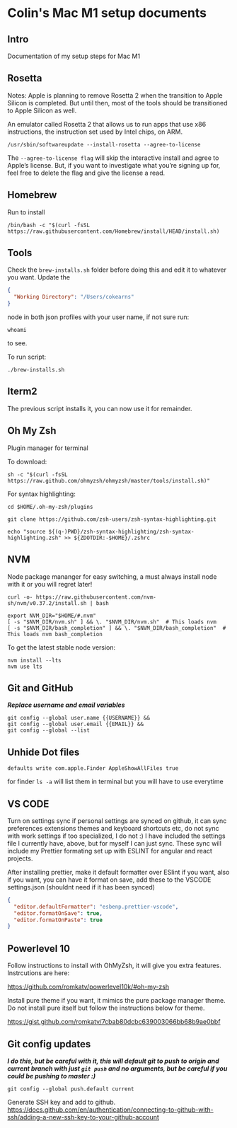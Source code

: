 # Colin's Mac M1 setup documents

## Intro

Documentation of my setup steps for Mac M1

## Rosetta

Notes: Apple is planning to remove Rosetta 2 when the transition to Apple Silicon is completed. But until then, most of the tools should be transitioned to Apple Silicon as well.

An emulator called Rosetta 2 that allows us to run apps that use x86 instructions, the instruction set used by Intel chips, on ARM.

```console
/usr/sbin/softwareupdate --install-rosetta --agree-to-license
```

The `--agree-to-license flag` will skip the interactive install and agree to Apple’s license. But, if you want to investigate what you’re signing up for, feel free to delete the flag and give the license a read.

## Homebrew

Run to install

```console
/bin/bash -c "$(curl -fsSL https://raw.githubusercontent.com/Homebrew/install/HEAD/install.sh)
```

## Tools

Check the `brew-installs.sh` folder before doing this and edit it to whatever you want. Update the

```json
{
  "Working Directory": "/Users/cokearns"
}
```

node in both json profiles with your user name, if not sure run:

```console
whoami
```

to see.

To run script:

```console
./brew-installs.sh
```

## Iterm2

The previous script installs it, you can now use it for remainder.

## Oh My Zsh

Plugin manager for terminal

To download:

```console
sh -c "$(curl -fsSL https://raw.github.com/ohmyzsh/ohmyzsh/master/tools/install.sh)"
```

For syntax highlighting:

```console
cd $HOME/.oh-my-zsh/plugins

git clone https://github.com/zsh-users/zsh-syntax-highlighting.git

echo "source ${(q-)PWD}/zsh-syntax-highlighting/zsh-syntax-highlighting.zsh" >> ${ZDOTDIR:-$HOME}/.zshrc
```

## NVM

Node package mananger for easy switching, a must always install node with it or you will regret later!

```console
curl -o- https://raw.githubusercontent.com/nvm-sh/nvm/v0.37.2/install.sh | bash
```

```console
export NVM_DIR="$HOME/#.nvm"
[ -s "$NVM_DIR/nvm.sh" ] && \. "$NVM_DIR/nvm.sh"  # This loads nvm
[ -s "$NVM_DIR/bash_completion" ] && \. "$NVM_DIR/bash_completion"  # This loads nvm bash_completion
```

To get the latest stable node version:

```console
nvm install --lts
nvm use lts
```

## Git and GitHub

**_Replace username and email variables_**

```console
git config --global user.name {{USERNAME}} &&
git config --global user.email {{EMAIL}} &&
git config --global --list
```

## Unhide Dot files

```console
defaults write com.apple.Finder AppleShowAllFiles true
```

for finder
`ls -a` will list them in terminal but you will have to use everytime

## VS CODE

Turn on settings sync if personal settings are synced on github, it can sync preferences extensions themes and keyboard shortcuts etc, do not sync with work settings if too specialized, I do not :)
I have included the settings file I currently have, above, but for myself I can just sync. These sync will include my Prettier formating set up with ESLINT for angular and react projects.

After installing prettier, make it default formatter over ESlint if you want, also if you want, you can have it format on save, add these to the VSCODE settings.json (shouldnt need if it has been synced)

```json
{
  "editor.defaultFormatter": "esbenp.prettier-vscode",
  "editor.formatOnSave": true,
  "editor.formatOnPaste": true
}
```

## Powerlevel 10

Follow instructions to install with OhMyZsh, it will give you extra features. Instrcutions are here:

<https://github.com/romkatv/powerlevel10k/#oh-my-zsh>

Install pure theme if you want, it mimics the pure package manager theme. Do not install pure itself but follow the instructions below for theme.

<https://gist.github.com/romkatv/7cbab80dcbc639003066bb68b9ae0bbf>

## Git config updates

**_I do this, but be careful with it, this will default git to push to origin and current branch with just `git push` and no arguments, but be careful if you could be pushing to master :)_**

```console
git config --global push.default current
```

Generate SSH key and add to github.
<https://docs.github.com/en/authentication/connecting-to-github-with-ssh/adding-a-new-ssh-key-to-your-github-account>

